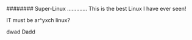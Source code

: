######## Super-Linux
.............
This is the best Linux I have ever seen!

IT must be ar^yxch linux?

dwad
Dadd
